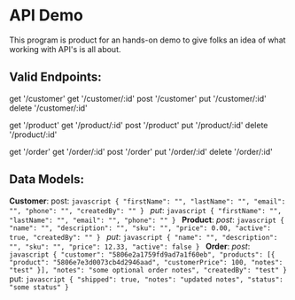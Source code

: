 # API Demo

This program is product for an hands-on demo to give folks an idea of what working with API's is all about.

## Valid Endpoints:
  get '/customer'
  get '/customer/:id'
  post '/customer'
  put '/customer/:id'
  delete '/customer/:id'

  get '/product'
  get '/product/:id'
  post '/product'
  put '/product/:id'
  delete '/product/:id'

  get '/order'
  get '/order/:id'
  post '/order'
  put '/order/:id'
  delete '/order/:id'

## Data Models:
  **Customer**:
    post:
    ```javascript
    {
      "firstName": "",
      "lastName": "",
      "email": "",
      "phone": "",
      "createdBy": ""
    }
    ```
    _put_:
    ```javascript
    {
      "firstName": "",
      "lastName": "",
      "email": "",
      "phone": ""
    }
    ```
  **Product**:
    _post_:
    ```javascript
    {
      "name": "",
      "description": "",
      "sku": "",
      "price": 0.00,
      "active": true,
      "createdBy": ""
    }
    ```
    _put_:
    ```javascript
    {
      "name": "",
      "description": "",
      "sku": "",
      "price": 12.33,
      "active": false
    }
    ```
  **Order**:
    _post_:
    ```javascript
    {
      "customer": "5806e2a1759fd9ad7a1f60eb",
      "products": [{
        "product": "5806e7e3d0073cb4d2946aad",
        "customerPrice": 100,
        "notes": "test"
      }],
      "notes": "some optional order notes",
      "createdBy": "test"
    }
    ```
    put:
    ```javascript
    {
      "shipped": true,
      "notes": "updated notes",
      "status": "some status"
    }
    ```